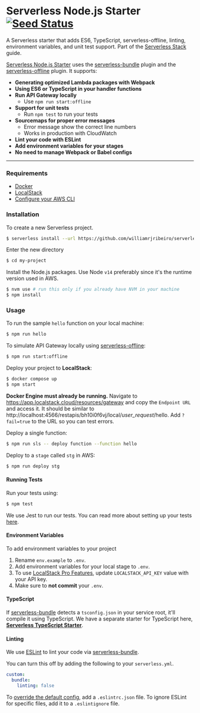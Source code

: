 # Serverless Node.js Starter [![Seed Status](https://api.seed.run/serverless-stack/serverless-nodejs-starter/stages/prod/build_badge)](https://console.seed.run/serverless-stack/serverless-nodejs-starter)

A Serverless starter that adds ES6, TypeScript, serverless-offline, linting, environment variables, and unit test support. Part of the [Serverless Stack](http://serverless-stack.com) guide.

[Serverless Node.js Starter](https://github.com/AnomalyInnovations/serverless-nodejs-starter) uses the [serverless-bundle](https://github.com/AnomalyInnovations/serverless-bundle) plugin and the [serverless-offline](https://github.com/dherault/serverless-offline) plugin. It supports:

- **Generating optimized Lambda packages with Webpack**
- **Using ES6 or TypeScript in your handler functions**
- **Run API Gateway locally**
  - Use `npm run start:offline`
- **Support for unit tests**
  - Run `npm test` to run your tests
- **Sourcemaps for proper error messages**
  - Error message show the correct line numbers
  - Works in production with CloudWatch
- **Lint your code with ESLint**
- **Add environment variables for your stages**
- **No need to manage Webpack or Babel configs**

---

### Requirements

- [Docker](https://www.docker.com/products/docker-desktop)
- [LocalStack](https://localstack.cloud/docs/getting-started/installation/)
- [Configure your AWS CLI](https://serverless.com/framework/docs/providers/aws/guide/credentials/)

### Installation

To create a new Serverless project.

```bash
$ serverless install --url https://github.com/williamrjribeiro/serverless-project-starter --name my-project
```

Enter the new directory

```bash
$ cd my-project
```

Install the Node.js packages. Use Node `v14` preferably since it's the runtime version used in AWS.

```bash
$ nvm use # run this only if you already have NVM in your machine
$ npm install
```

### Usage

To run the sample `hello` function on your local machine:

```bash
$ npm run hello
```

To simulate API Gateway locally using [serverless-offline](https://github.com/dherault/serverless-offline):

```bash
$ npm run start:offline
```

Deploy your project to **LocalStack**:

```bash
$ docker compose up
$ npm start
```

**Docker Engine must already be running.** Navigate to https://app.localstack.cloud/resources/gateway and copy the `Endpoint URL` and access it. It should be similar to http://localhost:4566/restapis/bh10i0f6vj/local/_user_request_/hello. Add `?fail=true` to the URL so you can test errors.

Deploy a single function:

```bash
$ npm run sls -- deploy function --function hello
```

Deploy to a `stage` called `stg` in AWS:

```bash
$ npm run deploy stg
```

#### Running Tests

Run your tests using:

```bash
$ npm test
```

We use Jest to run our tests. You can read more about setting up your tests [here](https://facebook.github.io/jest/docs/en/getting-started.html#content).

#### Environment Variables

To add environment variables to your project

1. Rename `env.example` to `.env`.
1. Add environment variables for your local stage to `.env`.
1. To use [LocalStack Pro Features](https://localstack.cloud/pricing/), update `LOCALSTACK_API_KEY` value with your API key.
1. Make sure to **not commit** your `.env`.

#### TypeScript

If [serverless-bundle](https://github.com/AnomalyInnovations/serverless-bundle) detects a `tsconfig.json` in your service root, it'll compile it using TypeScript. We have a separate starter for TypeScript here, [**Serverless TypeScript Starter**](https://github.com/AnomalyInnovations/serverless-typescript-starter).

#### Linting

We use [ESLint](https://eslint.org) to lint your code via [serverless-bundle](https://github.com/AnomalyInnovations/serverless-bundle).

You can turn this off by adding the following to your `serverless.yml`.

```yaml
custom:
  bundle:
    linting: false
```

To [override the default config](https://eslint.org/docs/user-guide/configuring), add a `.eslintrc.json` file. To ignore ESLint for specific files, add it to a `.eslintignore` file.
